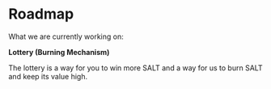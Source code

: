 # Roadmap

What we are currently working on:

**Lottery (Burning Mechanism)**

The lottery is a way for you to win more SALT and a way for us to burn SALT and keep its value high.
